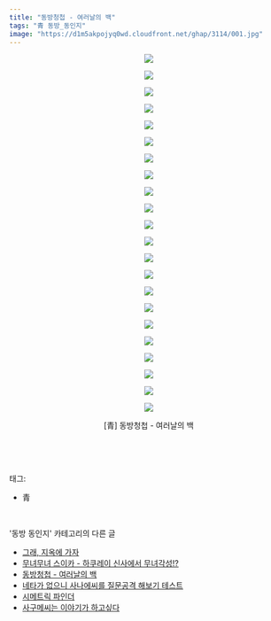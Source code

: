 ```yaml
---
title: "동방청첩 - 여러날의 백"
tags: "青 동방_동인지"
image: "https://d1m5akpojyq0wd.cloudfront.net/ghap/3114/001.jpg"
---
```

<div class="article">
<p style="text-align: center; clear: none; float: none;"><img src="{{ site.imgserver6 }}/ghap/3114/001.jpg"/></p>
<p style="text-align: center; clear: none; float: none;"><img src="{{ site.imgserver6 }}/ghap/3114/002.jpg"/></p>
<p style="text-align: center; clear: none; float: none;"><img src="{{ site.imgserver6 }}/ghap/3114/003.jpg"/></p>
<p style="text-align: center; clear: none; float: none;"><img src="{{ site.imgserver6 }}/ghap/3114/004.jpg"/></p>
<p style="text-align: center; clear: none; float: none;"><img src="{{ site.imgserver6 }}/ghap/3114/005.jpg"/></p>
<p style="text-align: center; clear: none; float: none;"><img src="{{ site.imgserver6 }}/ghap/3114/006.jpg"/></p>
<p style="text-align: center; clear: none; float: none;"><img src="{{ site.imgserver6 }}/ghap/3114/007.jpg"/></p>
<p style="text-align: center; clear: none; float: none;"><img src="{{ site.imgserver6 }}/ghap/3114/008.jpg"/></p>
<p style="text-align: center; clear: none; float: none;"><img src="{{ site.imgserver6 }}/ghap/3114/009.jpg"/></p>
<p style="text-align: center; clear: none; float: none;"><img src="{{ site.imgserver6 }}/ghap/3114/010.jpg"/></p>
<p style="text-align: center; clear: none; float: none;"><img src="{{ site.imgserver6 }}/ghap/3114/011.jpg"/></p>
<p style="text-align: center; clear: none; float: none;"><img src="{{ site.imgserver6 }}/ghap/3114/012.jpg"/></p>
<p style="text-align: center; clear: none; float: none;"><img src="{{ site.imgserver6 }}/ghap/3114/013.jpg"/></p>
<p style="text-align: center; clear: none; float: none;"><img src="{{ site.imgserver6 }}/ghap/3114/014.jpg"/></p>
<p style="text-align: center; clear: none; float: none;"><img src="{{ site.imgserver6 }}/ghap/3114/015.jpg"/></p>
<p style="text-align: center; clear: none; float: none;"><img src="{{ site.imgserver6 }}/ghap/3114/016.jpg"/></p>
<p style="text-align: center; clear: none; float: none;"><img src="{{ site.imgserver6 }}/ghap/3114/017.jpg"/></p>
<p style="text-align: center; clear: none; float: none;"><img src="{{ site.imgserver6 }}/ghap/3114/018.jpg"/></p>
<p style="text-align: center; clear: none; float: none;"><img src="{{ site.imgserver6 }}/ghap/3114/019.jpg"/></p>
<p style="text-align: center; clear: none; float: none;"><img src="{{ site.imgserver6 }}/ghap/3114/020.jpg"/></p>
<p style="text-align: center; clear: none; float: none;"><img src="{{ site.imgserver6 }}/ghap/3114/021.jpg"/></p>
<p style="text-align: center; clear: none; float: none;"><img src="{{ site.imgserver6 }}/ghap/3114/022.jpg"/></p>
<p style="text-align: center; clear: none; float: none;">[青] 동방청첩 - 여러날의 백</p>
<p><br/></p>
</div><br/>
<div class="tagTrail">
<p>태그: </p>
<ul>
<li>青</li>
</ul>
</div><br/>
<div class="another">
<p>'동방 동인지' 카테고리의 다른 글</p>
<ul>
<li><a href="/ghap_3116">그래, 지옥에 가자</a></li>
<li><a href="/ghap_3115">무녀무녀 스이카 - 하쿠레이 신사에서 무녀각성!?</a></li>
<li><a href="/ghap_3114">동방청첩 - 여러날의 백</a></li>
<li><a href="/ghap_3113">네타가 없으니 사나에씨를 질문공격 해보기 테스트</a></li>
<li><a href="/ghap_3111">시메트릭 파인더</a></li>
<li><a href="/ghap_3109">사구메씨는 이야기가 하고싶다</a></li>
</ul>
</div><br/>
<div class="cb_module cb_fluid">
<div class="cb_wrt cb_profile">
</div><!-- commentList close -->
</div><br/>

